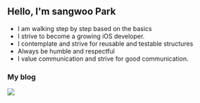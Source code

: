## Hello, I'm sangwoo Park

- I am walking step by step based on the basics
- I strive to become a growing iOS developer.
- I contemplate and strive for reusable and testable structures
- Always be humble and respectful
- I value communication and strive for good communication.


### My blog
[<img src="https://img.shields.io/badge/blog-336699?style=flat-square&logo=Storyblok&logoColor=white"/></a>](https://motosw3600.tistory.com/)
